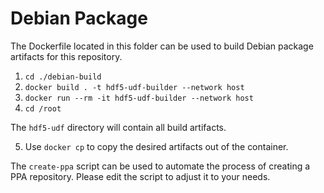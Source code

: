 # Debian Package

The Dockerfile located in this folder can be used to build Debian package artifacts for this repository.

1. `cd ./debian-build`
2. `docker build . -t hdf5-udf-builder --network host`
3. `docker run --rm -it hdf5-udf-builder --network host`
4. `cd /root`

The `hdf5-udf` directory will contain all build artifacts.

5. Use `docker cp` to copy the desired artifacts out of the container.

The `create-ppa` script can be used to automate the process of creating a PPA repository. Please edit the script to adjust it to your needs.

